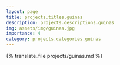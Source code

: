 ```yaml
---
layout: page
title: projects.titles.guinas
description: projects.descriptions.guinas
img: assets/img/guinas.jpg
importance: 4
category: projects.categories.guinas
---
```


{% translate_file projects/guinas.md %}